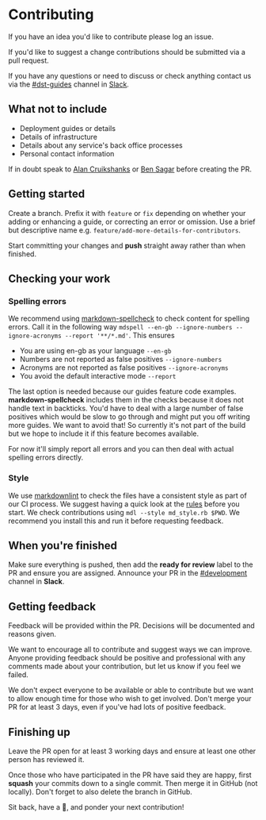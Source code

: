 # Contributing

If you have an idea you'd like to contribute please log an issue.

If you'd like to suggest a change contributions should be submitted via a pull request.

If you have any questions or need to discuss or check anything contact us via the [#dst-guides](https://defra-digital.slack.com/messages/dst-guides/) channel in [Slack](https://defra-digital.slack.com/).

## What not to include

- Deployment guides or details
- Details of infrastructure
- Details about any service's back office processes
- Personal contact information

If in doubt speak to [Alan Cruikshanks](https://github.com/cruikshanks) or [Ben Sagar](https://github.com/bensagar-ea) before creating the PR.

## Getting started

Create a branch. Prefix it with `feature` or `fix` depending on whether your adding or enhancing a guide, or correcting an error or omission. Use a brief but descriptive name e.g. `feature/add-more-details-for-contributors`.

Start committing your changes and **push** straight away rather than when finished.

## Checking your work

### Spelling errors

We recommend using [markdown-spellcheck](https://www.npmjs.com/package/markdown-spellcheck) to check content for spelling errors. Call it in the following way `mdspell --en-gb --ignore-numbers --ignore-acronyms --report '**/*.md'`. This ensures

- You are using en-gb as your language `--en-gb`
- Numbers are not reported as false positives `--ignore-numbers`
- Acronyms are not reported as false positives `--ignore-acronyms`
- You avoid the default interactive mode `--report`

The last option is needed because our guides feature code examples. **markdown-spellcheck** includes them in the checks because it does not handle text in backticks. You'd have to deal with a large number of false positives which would be slow to go through and might put you off writing more guides. We want to avoid that! So currently it's not part of the build but we hope to include it if this feature becomes available.

For now it'll simply report all errors and you can then deal with actual spelling errors directly.

### Style

We use [markdownlint](https://github.com/mivok/markdownlint) to check the files have a consistent style as part of our CI process. We suggest having a quick look at the [rules](https://github.com/mivok/markdownlint/blob/master/docs/RULES.md) before you start. We check contributions using `mdl --style md_style.rb $PWD`. We recommend you install this and run it before requesting feedback.

## When you're finished

Make sure everything is pushed, then add the **ready for review** label to the PR and ensure you are assigned. Announce your PR in the [#development](https://defra-digital.slack.com/messages/development/) channel in **Slack**.

## Getting feedback

Feedback will be provided within the PR. Decisions will be documented and reasons given.

We want to encourage all to contribute and suggest ways we can improve. Anyone providing feedback should be positive and professional with any comments made about your contribution, but let us know if you feel we failed.

We don't expect everyone to be available or able to contribute but we want to allow enough time for those who wish to get involved. Don't merge your PR for at least 3 days, even if you've had lots of positive feedback.

## Finishing up

Leave the PR open for at least 3 working days and ensure at least one other person has reviewed it.

Once those who have participated in the PR have said they are happy, first **squash** your commits down to a single commit. Then merge it in GitHub (not locally). Don't forget to also delete the branch in GitHub.

Sit back, have a :tropical_drink:, and ponder your next contribution!
